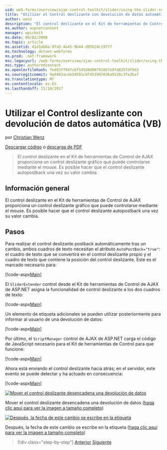 ```yaml
---
uid: web-forms/overview/ajax-control-toolkit/slider/using-the-slider-control-with-auto-postback-vb
title: "Utilizar el Control deslizante con devolución de datos automática (VB) | Documentos de Microsoft"
author: wenz
description: "El control deslizante en el Kit de herramientas de Control de AJAX proporciona un control deslizante gráfico que puede controlarse mediante el mouse. Es posible hacer que el control deslizante Autocontab..."
ms.author: aspnetcontent
manager: wpickett
ms.date: 06/02/2008
ms.topic: article
ms.assetid: 41d1abba-97a5-4a45-9b44-d05624c19777
ms.technology: dotnet-webforms
ms.prod: .net-framework
msc.legacyurl: /web-forms/overview/ajax-control-toolkit/slider/using-the-slider-control-with-auto-postback-vb
msc.type: authoredcontent
ms.openlocfilehash: fedd3ff947c6f5d5d4d00791087e9fd825fdf9d3
ms.sourcegitcommit: 9a9483aceb34591c97451997036a9120c3fe2baf
ms.translationtype: MT
ms.contentlocale: es-ES
ms.lasthandoff: 11/10/2017
---
```

<a name="using-the-slider-control-with-auto-postback-vb"></a>Utilizar el Control deslizante con devolución de datos automática (VB)
====================
por [Christian Wenz](https://github.com/wenz)

[Descargar código](http://download.microsoft.com/download/9/3/f/93f8daea-bebd-4821-833b-95205389c7d0/Slider1.vb.zip) o [descarga de PDF](http://download.microsoft.com/download/b/6/a/b6ae89ee-df69-4c87-9bfb-ad1eb2b23373/slider1VB.pdf)

> El control deslizante en el Kit de herramientas de Control de AJAX proporciona un control deslizante gráfico que puede controlarse mediante el mouse. Es posible hacer que el control deslizante autopostback una vez su valor cambia.


## <a name="overview"></a>Información general

El control deslizante en el Kit de herramientas de Control de AJAX proporciona un control deslizante gráfico que puede controlarse mediante el mouse. Es posible hacer que el control deslizante autopostback una vez su valor cambia.

## <a name="steps"></a>Pasos

Para realizar el control deslizante postback automáticamente tras un cambio, ambos cuadros de texto necesitan el atributo `AutoPostBack="true"`: el cuadro de texto que se convertirá en el control deslizante propio y el cuadro de texto que contiene la posición del control deslizante. Este es el marcado necesario para:

[!code-aspx[Main](using-the-slider-control-with-auto-postback-vb/samples/sample1.aspx)]

El `SliderExtender` control desde el Kit de herramientas de Control de AJAX de ASP.NET asigna la funcionalidad de control deslizante a los dos cuadros de texto:

[!code-aspx[Main](using-the-slider-control-with-auto-postback-vb/samples/sample2.aspx)]

Un elemento de etiqueta adicionales se pueden utilizar posteriormente para informar al usuario de una devolución de datos:

[!code-aspx[Main](using-the-slider-control-with-auto-postback-vb/samples/sample3.aspx)]

Por último, el `ScriptManager` control de AJAX de ASP.NET carga el código de JavaScript necesario para el Kit de herramientas de Control para que funcione:

[!code-aspx[Main](using-the-slider-control-with-auto-postback-vb/samples/sample4.aspx)]

Ahora está enviando el control deslizante hacia atrás; en el servidor, este evento se puede detectar y ha actuado en consecuencia:

[!code-aspx[Main](using-the-slider-control-with-auto-postback-vb/samples/sample5.aspx)]


[![Mover el control deslizante desencadena una devolución de datos](using-the-slider-control-with-auto-postback-vb/_static/image2.png)](using-the-slider-control-with-auto-postback-vb/_static/image1.png)

Mover el control deslizante desencadena una devolución de datos ([haga clic aquí para ver la imagen a tamaño completo](using-the-slider-control-with-auto-postback-vb/_static/image3.png))


[![Después, la fecha de este cambio se escribe en la etiqueta](using-the-slider-control-with-auto-postback-vb/_static/image5.png)](using-the-slider-control-with-auto-postback-vb/_static/image4.png)

Después, la fecha de este cambio se escribe en la etiqueta ([haga clic aquí para ver la imagen a tamaño completo](using-the-slider-control-with-auto-postback-vb/_static/image6.png))

>[!div class="step-by-step"]
[Anterior](databinding-the-slider-control-cs.md)
[Siguiente](databinding-the-slider-control-vb.md)
